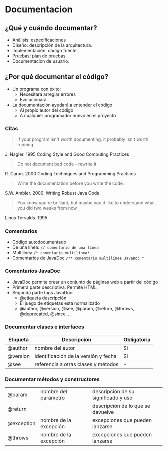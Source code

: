 # Documentacion



## ¿Qué y cuándo documentar?

- Análisis: especificaciones
- Diseño: descripción de la arquitectura.
- Implementación: código fuente.
- Pruebas: plan de pruebas.
- Documentacion de usuario.


## ¿Por qué documentar el código?

- Un programa con éxito:
    - Necesitará arreglar errores
    - Evolucionará
- La documentación ayudará a entender el código
    - Al propio autor del código
    - A cualquier programador nuevo en el proyecto


### Citas

> If your program isn't worth documenting, it probably isn't worth running
    
J. Nagler. 1995
Coding Style and Good Computing Practices 

> Do not document bad code - rewrite it
    
R. Caron. 2000
Coding Techniques and Programming Practices 


> Write the documentation before you write the code.
    
S.W. Ambler. 2000.
Writing Robust Java Code 

> You know you're brilliant, but maybe you'd like to understand what you did two weeks from now

Linus Torvalds. 1995


### Comentarios

- Código autodocumentado
- De una línea: `// comentario de una línea`
- Multilínea `/* comentario multilínea*`
- Comentarios de JavaDoc `/** comentario multilínea JavaDoc *`


### Comentarios JavaDoc

- JavaDoc permite crear un conjunto de páginas web a partir del código
- Primera parte descriptiva. Permite HTML
- Segunda parte tags JavaDoc:
    - @etiqueta descripción
    - El juego de etiquetas está normalizado
    - @author, @version, @see, @param, @return, @throws, @deprecated, @since, ...


### Documentar clases e interfaces
 
Etiqueta  | Descripción                          |  Obligatoria 
--------- | ------------------------------------ | --
@author   | nombre del autor                     |  Si 
@version  | identificación de la versión y fecha |  Si 
@see      | referencia a otras clases y métodos  |  - 


### Documentar métodos y constructores


<table>
<tr><td>@param<td>nombre del parámetro
	<td>descripción de su significado y uso
<tr><td>@return<td>&nbsp;
	<td>descripción de lo que se devuelve
<tr><td>@exception<td>nombre de la excepción
	<td>excepciones que pueden lanzarse
<tr><td>@throws<td>nombre de la excepción
	<td>excepciones que pueden lanzarse
    
<!--
<tr><td>@since<td colspan=2>
	indica desde qué versión o fecha existe
	este constructor o método en la clase
<tr><td>@deprecated<td colspan=2>
	este método no debería usarse
	pues puede desaparecer en próximas versiones

-->

</table>
